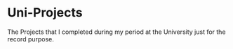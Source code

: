 # Uni-Projects
The Projects that I completed during my period at the University just for the record purpose.
